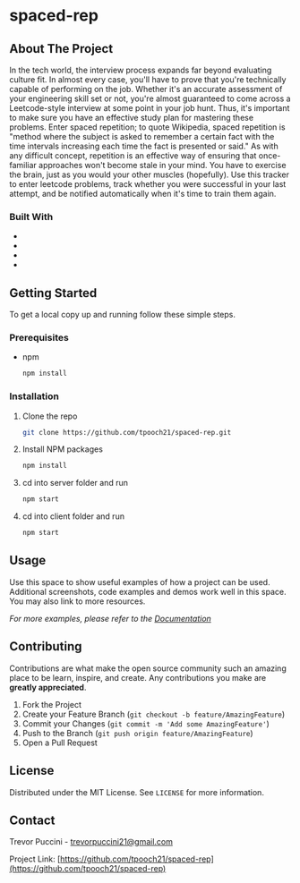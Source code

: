 # spaced-rep

<!-- ABOUT THE PROJECT -->
## About The Project

In the tech world, the interview process expands far beyond evaluating culture fit. In almost every case, you'll have to prove that you're technically capable of performing on the job. 
Whether it's an accurate assessment of your engineering skill set or not, you're almost guaranteed to come across a Leetcode-style interview at some point in your job hunt. Thus, it's important to make sure
you have an effective study plan for mastering these problems. Enter spaced repetition; to quote Wikipedia, spaced repetition is "method where the subject is asked to remember a certain fact with the time intervals increasing each time the fact is presented or said."
As with any difficult concept, repetition is an effective way of ensuring that once-familiar approaches won't become stale in your mind. You have to exercise the brain, just as you would your other muscles (hopefully). Use this tracker
to enter leetcode problems, track whether you were successful in your last attempt, and be notified automatically when it's time to train them again. 

### Built With

* [](React)
* [](Apollo/GraphQL)
* [](Node/Express)
* [](MySQL)

<!-- GETTING STARTED -->
## Getting Started

To get a local copy up and running follow these simple steps.

### Prerequisites

* npm
  ```sh
  npm install
  ```

### Installation

1. Clone the repo
   ```sh
   git clone https://github.com/tpooch21/spaced-rep.git
   ```
2. Install NPM packages
   ```sh
   npm install
   ```
3. cd into server folder and run
   ```sh
   npm start
   ```
4. cd into client folder and run
   ```sh
   npm start
   ```

<!-- USAGE EXAMPLES -->
## Usage

Use this space to show useful examples of how a project can be used. Additional screenshots, code examples and demos work well in this space. You may also link to more resources.

_For more examples, please refer to the [Documentation](https://example.com)_


<!-- CONTRIBUTING -->
## Contributing

Contributions are what make the open source community such an amazing place to be learn, inspire, and create. Any contributions you make are **greatly appreciated**.

1. Fork the Project
2. Create your Feature Branch (`git checkout -b feature/AmazingFeature`)
3. Commit your Changes (`git commit -m 'Add some AmazingFeature'`)
4. Push to the Branch (`git push origin feature/AmazingFeature`)
5. Open a Pull Request



<!-- LICENSE -->
## License

Distributed under the MIT License. See `LICENSE` for more information.


<!-- CONTACT -->
## Contact

Trevor Puccini - trevorpuccini21@gmail.com

Project Link: [https://github.com/tpooch21/spaced-rep](https://github.com/tpooch21/spaced-rep)

<!-- MARKDOWN LINKS & IMAGES -->
<!-- https://www.markdownguide.org/basic-syntax/#reference-style-links -->
[contributors-shield]: https://img.shields.io/github/contributors/github_username/repo.svg?style=for-the-badge
[contributors-url]: https://github.com/github_username/repo/graphs/contributors
[forks-shield]: https://img.shields.io/github/forks/github_username/repo.svg?style=for-the-badge
[forks-url]: https://github.com/github_username/repo/network/members
[stars-shield]: https://img.shields.io/github/stars/github_username/repo.svg?style=for-the-badge
[stars-url]: https://github.com/github_username/repo/stargazers
[issues-shield]: https://img.shields.io/github/issues/github_username/repo.svg?style=for-the-badge
[issues-url]: https://github.com/github_username/repo/issues
[license-shield]: https://img.shields.io/github/license/github_username/repo.svg?style=for-the-badge
[license-url]: https://github.com/github_username/repo/blob/master/LICENSE.txt
[linkedin-shield]: https://img.shields.io/badge/-LinkedIn-black.svg?style=for-the-badge&logo=linkedin&colorB=555
[linkedin-url]: https://linkedin.com/in/github_username
